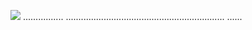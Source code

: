 <a href="https://goo.su/xyuw4sag"><img src="https://i.imgur.com/NuPHy9Z.png" /></a>
................
...............................................................
......
